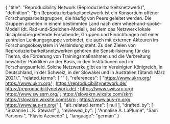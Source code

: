 {
    "title": "Reproducibility Network (Reproduzierbarkeitsnetzwerk)",
    "definition": "Ein Reproduzierbarkeitsnetzwerk ist ein Konsortium offener Forschungsarbeitsgruppen, die häufig von Peers geleitet werden. Die Gruppen arbeiten in einem bestimmten Land nach dem wheel-and-spoke-Modell (dt. Rad-und-Speichen-Modell), bei dem das Netzwerk lokale disziplinübergreifende Forschende, Gruppen und Einrichtungen mit einer zentralen Lenkungsgruppe verbindet, die auch mit externen Akteuren im Forschungsökosystem in Verbindung steht. Zu den Zielen von Reproduzierbarkeitsnetzwerken gehören die Sensibilisierung für das Thema, die Förderung von Trainingsmaßnahmen und die Verbreitung bewährter Praktiken an der Basis, in den Institutionen und im Forschungsumfeld. Solche Netzwerke gibt es im Vereinigten Königreich, in Deutschland, in der Schweiz, in der Slowakei und in Australien (Stand: März 2021).",
    "related_terms": [
        ""
    ],
    "references": [
        "https://www.ukrn.org/ https://www.ukrn.org/ ; https://reproducibilitynetwork.de/ https://reproducibilitynetwork.de/ ; https://www.swissrn.org/ https://www.swissrn.org/ ; https://slovakrn.wixsite.com/skrn https://slovakrn.wixsite.com/skrn ; https://www.aus-rn.org/ https://www.aus-rn.org/"
    ],
    "alt_related_terms": [
        null
    ],
    "drafted_by": [
        "Suzanne L. K. Stewart"
    ],
    "reviewed_by": [
        "Annalise A. LaPlume",
        "Sam Parsons ",
        "Flávio Azevedo"
    ],
    "language": "german"
}